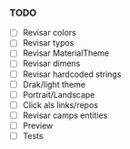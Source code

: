 ### TODO

- [ ] Revisar colors
- [ ] Revisar typos
- [ ] Revisar MaterialTheme
- [ ] Revisar dimens
- [ ] Revisar hardcoded strings
- [ ] Drak/light theme
- [ ] Portrait/Landscape
- [ ] Click als links/repos
- [ ] Revisar camps entities
- [ ] Preview
- [ ] Tests
